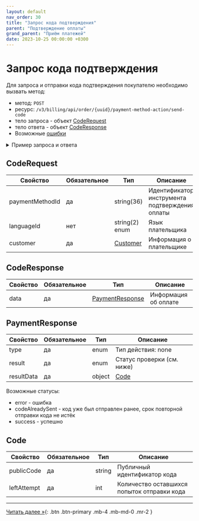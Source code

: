 ```yaml
---
layout: default
nav_order: 30
title: "Запрос кода подтверждения"
parent: "Подтверждение оплаты"
grand_parent: "Приём платежей"
date: 2023-10-25 00:00:00 +0300
---
```


# Запрос кода подтверждения

Для запроса и отправки кода подтверждения покупателю необходимо вызвать метод:

- метод: `POST`
- ресурс: `/v3/billing/api/order/{uuid}/payment-method-action/send-code`
- тело запроса - объект [CodeRequest](#coderequest)
- тело ответа - объект [CodeResponse](#coderesponse)
- Возможные [ошибки](/docs/dictionary/error/)

<details>
  <summary>Пример запроса и ответа</summary>
<section markdown="1">
``` json
POST /v3/billing/api/order/{uuid}/payment-method-action/send-code
Authorization: Bearer b37c4c689295904ed21eee5d9a48d42e
Content-Type: application/json
User-Agent: MyApp 1.0
Accept: application/json
{
  "paymentMethodId": "39363265",
  "languageId": "ru",
  "customer": {
    "name": "ООО Компания",
    "email": "email@gmail.com",
    "type": "legal",
    "phone": "79611234567",
    "vatNumber": "1233123",
    "registrationAddress": "123123123"
  }
}
```
</section>
<section markdown="1">
``` json
{
  "data": {
    "type": "none",
    "result": "success",
    "resultData": {
      "publicCode": "aaaaaaa123",
      "leftAttempt" : 5
    }
  }
}
```
</section>
</details>



## CodeRequest

| Свойство               | Обязательное | Тип                                      | Описание                                        | Пример     |
|------------------------|--------------|------------------------------------------|-------------------------------------------------|------------|
| paymentMethodId        | да           | string(36)                               | Идентификатор инструмента подтверждения оплаты  |            |
| languageId             | нет          | string(2) enum                           | Язык плательщика                                | `ru`, `en` |
| customer               | да           | [Customer](/docs/merchant/order/create/#customer) | Информация о плательщике               |            |


## CodeResponse

| Свойство | Обязательное | Тип        | Описание                             |
|----------|--------------|------------|--------------------------------------|
| data     | да           | [PaymentResponse](/docs/merchant/guarantee/code/#paymentresponse) | Информация об оплате  |

## PaymentResponse

| Свойство    | Обязательное | Тип        | Описание                                     |
|-------------|--------------|------------|----------------------------------------------|
| type        | да           | enum       | Тип действия: none                           |
| result      | да           | enum       | Статус проверки (см. ниже)                   |
| resultData  | да           | object     | [Code](/docs/merchant/guarantee/code/#code)  |

Возможные статусы:
  - error - ошибка
  - codeAlreadySent - код уже был отправлен ранее, срок повторной отправки кода не истёк
  - success - успешно


## Code

| Свойство    | Обязательное | Тип        | Описание                                    |
|-------------|--------------|------------|---------------------------------------------|
| publicCode  | да           | string     | Публичный идентификатор кода                |
| leftAttempt | да           | int        | Количество оставшихся попыток отправки кода |


---

[Читать далее &raquo;](/docs/merchant/guarantee/pay/){: .btn .btn-primary .mb-4 .mb-md-0 .mr-2 }

